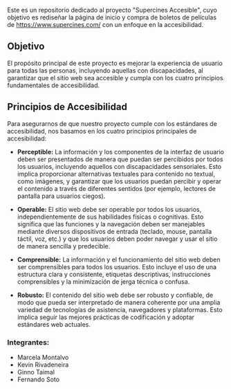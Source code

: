 Este es un repositorio dedicado al proyecto "Supercines Accesible", cuyo objetivo es rediseñar la página de inicio y compra de boletos de películas de https://www.supercines.com/ con un enfoque en la accesibilidad.

## Objetivo
El propósito principal de este proyecto es mejorar la experiencia de usuario para todas las personas, incluyendo aquellas con discapacidades, al garantizar que el sitio web sea accesible y cumpla con los cuatro principios fundamentales de accesibilidad.

## Principios de Accesibilidad
Para asegurarnos de que nuestro proyecto cumple con los estándares de accesibilidad, nos basamos en los cuatro principios principales de accesibilidad:

- **Perceptible:** La información y los componentes de la interfaz de usuario deben ser presentados de manera que puedan ser percibidos por todos los usuarios, incluyendo aquellos con discapacidades sensoriales. Esto implica proporcionar alternativas textuales para contenido no textual, como imágenes, y garantizar que los usuarios puedan percibir y operar el contenido a través de diferentes sentidos (por ejemplo, lectores de pantalla para usuarios ciegos).

- **Operable:** El sitio web debe ser operable por todos los usuarios, independientemente de sus habilidades físicas o cognitivas. Esto significa que las funciones y la navegación deben ser manejables mediante diversos dispositivos de entrada (teclado, mouse, pantalla táctil, voz, etc.) y que los usuarios deben poder navegar y usar el sitio de manera sencilla y predecible.

- **Comprensible:** La información y el funcionamiento del sitio web deben ser comprensibles para todos los usuarios. Esto incluye el uso de una estructura clara y consistente, etiquetas descriptivas, instrucciones comprensibles y la minimización de jerga técnica o confusa.

- **Robusto:** El contenido del sitio web debe ser robusto y confiable, de modo que pueda ser interpretado de manera coherente por una amplia variedad de tecnologías de asistencia, navegadores y plataformas. Esto implica seguir las mejores prácticas de codificación y adoptar estándares web actuales.

### Integrantes: 
- Marcela Montalvo 
- Kevin Rivadeneira
- Ginno Taimal
- Fernando Soto
